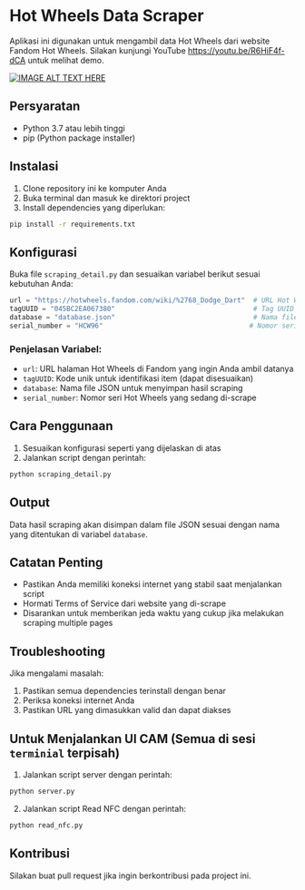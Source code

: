 # Hot Wheels Data Scraper

Aplikasi ini digunakan untuk mengambil data Hot Wheels dari website Fandom Hot Wheels.
Silakan kunjungi YouTube https://youtu.be/R6HiF4f-dCA untuk melihat demo.

[![IMAGE ALT TEXT HERE](https://img.youtube.com/vi/R6HiF4f-dCA/0.jpg)]([https://www.youtube.com/watch?v=YOUTUBE_VIDEO_ID_HERE](https://youtu.be/R6HiF4f-dCA))

## Persyaratan
- Python 3.7 atau lebih tinggi
- pip (Python package installer)

## Instalasi

1. Clone repository ini ke komputer Anda
2. Buka terminal dan masuk ke direktori project
3. Install dependencies yang diperlukan:
```bash
pip install -r requirements.txt
```

## Konfigurasi

Buka file `scraping_detail.py` dan sesuaikan variabel berikut sesuai kebutuhan Anda:

```python
url = "https://hotwheels.fandom.com/wiki/%2768_Dodge_Dart"  # URL Hot Wheels yang ingin di-scrape
tagUUID = "045BC2EA067380"                                  # Tag UUID untuk identifikasi
database = "database.json"                                  # Nama file database JSON
serial_number = "HCW96"                                    # Nomor seri Hot Wheels (lihat belakang blister Hotwheels)
```

### Penjelasan Variabel:
- `url`: URL halaman Hot Wheels di Fandom yang ingin Anda ambil datanya
- `tagUUID`: Kode unik untuk identifikasi item (dapat disesuaikan)
- `database`: Nama file JSON untuk menyimpan hasil scraping
- `serial_number`: Nomor seri Hot Wheels yang sedang di-scrape

## Cara Penggunaan

1. Sesuaikan konfigurasi seperti yang dijelaskan di atas
2. Jalankan script dengan perintah:
```bash
python scraping_detail.py
```

## Output

Data hasil scraping akan disimpan dalam file JSON sesuai dengan nama yang ditentukan di variabel `database`.

## Catatan Penting

- Pastikan Anda memiliki koneksi internet yang stabil saat menjalankan script
- Hormati Terms of Service dari website yang di-scrape
- Disarankan untuk memberikan jeda waktu yang cukup jika melakukan scraping multiple pages

## Troubleshooting

Jika mengalami masalah:
1. Pastikan semua dependencies terinstall dengan benar
2. Periksa koneksi internet Anda
3. Pastikan URL yang dimasukkan valid dan dapat diakses

## Untuk Menjalankan UI CAM (Semua di sesi `terminial` terpisah)
1. Jalankan script server dengan perintah:
```bash
python server.py
```
2. Jalankan script Read NFC dengan perintah:
```bash
python read_nfc.py
```

## Kontribusi

Silakan buat pull request jika ingin berkontribusi pada project ini.
